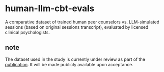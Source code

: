 # human-llm-cbt-evals
A comparative dataset of trained human peer counselors vs. LLM-simulated sessions (based on original sessions transcript), evaluated by licensed clinical psychologists.

## note
The dataset used in the study is currently under review as part of the [publication](https://arxiv.org/abs/2409.02244). It will be made publicly available upon acceptance.
